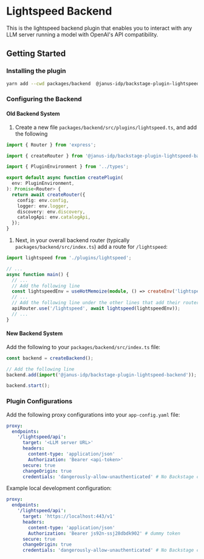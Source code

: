 # Lightspeed Backend

This is the lightspeed backend plugin that enables you to interact with any LLM server running a model with OpenAI's API compatibility.

## Getting Started

### Installing the plugin

```bash
yarn add --cwd packages/backend  @janus-idp/backstage-plugin-lightspeed-backend
```

### Configuring the Backend

#### Old Backend System

1. Create a new file `packages/backend/src/plugins/lightspeed.ts`, and add the following

```ts title="packages/backend/src/plugins/lightspeed.ts"
import { Router } from 'express';

import { createRouter } from '@janus-idp/backstage-plugin-lightspeed-backend';

import { PluginEnvironment } from '../types';

export default async function createPlugin(
  env: PluginEnvironment,
): Promise<Router> {
  return await createRouter({
    config: env.config,
    logger: env.logger,
    discovery: env.discovery,
    catalogApi: env.catalogApi,
  });
}
```

1. Next, in your overall backend router (typically `packages/backend/src/index.ts`) add a route for `/lightspeed`:

```ts title="packages/backend/src/index.ts"
import lightspeed from './plugins/lightspeed';

// ...
async function main() {
  // ...
  // Add the following line
  const lightspeedEnv = useHotMemoize(module, () => createEnv('lightspeed'));
  // ...
  // Add the following line under the other lines that add their routers to apiRouter
  apiRouter.use('/lightspeed', await lightspeed(lightspeedEnv));
  // ...
}
```

#### New Backend System

Add the following to your `packages/backend/src/index.ts` file:

```ts title="packages/backend/src/index.ts"
const backend = createBackend();

// Add the following line
backend.add(import('@janus-idp/backstage-plugin-lightspeed-backend'));

backend.start();
```

### Plugin Configurations

Add the following proxy configurations into your `app-config.yaml` file:

```yaml
proxy:
  endpoints:
    '/lightspeed/api':
      target: '<LLM server URL>'
      headers:
        content-type: 'application/json'
        Authorization: 'Bearer <api-token>'
      secure: true
      changeOrigin: true
      credentials: 'dangerously-allow-unauthenticated' # No Backstage credentials are required to access this proxy target
```

Example local development configuration:

```yaml
proxy:
  endpoints:
    '/lightspeed/api':
      target: 'https://localhost:443/v1'
      headers:
        content-type: 'application/json'
        Authorization: 'Bearer js92n-ssj28dbdk902' # dummy token
      secure: true
      changeOrigin: true
      credentials: 'dangerously-allow-unauthenticated' # No Backstage credentials are required to access this proxy target
```

